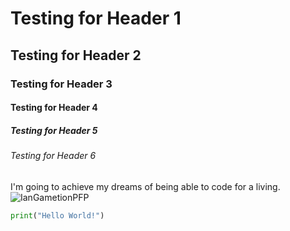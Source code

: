 # Testing for Header 1
## Testing for Header 2
### Testing for Header 3
#### Testing for Header 4
##### Testing for Header 5
###### Testing for Header 6

I'm going to achieve my dreams of being able to code for a living.
![IanGametionPFP](https://github.com/user-attachments/assets/3571887b-9cb2-4be7-a5be-c615f44cf4a7)

```Python
print("Hello World!")
```
